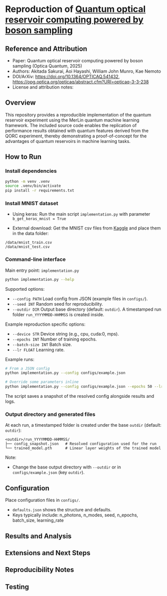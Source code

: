 # Reproduction of [Quantum optical reservoir computing powered by boson sampling](https://opg.optica.org/opticaq/abstract.cfm?URI=opticaq-3-3-238)

## Reference and Attribution

- Paper: Quantum optical reservoir computing powered by boson sampling (Optica Quantum, 2025)
- Authors: Akitada Sakurai, Aoi Hayashi, William John Munro, Kae Nemoto
- DOI/ArXiv: https://doi.org/10.1364/OPTICAQ.541432, https://opg.optica.org/opticaq/abstract.cfm?URI=opticaq-3-3-238
- License and attribution notes:

## Overview

This repository provides a reproducible implementation of the quantum reservoir experiment using the MerLin quantum machine learning framework. The included source code enables the replication of performance results obtained with quantum features derived from the QORC experiment, thereby demonstrating a proof-of-concept for the advantages of quantum reservoirs in machine learning tasks.

## How to Run

### Install dependencies

```bash
python -m venv .venv
source .venv/bin/activate
pip install -r requirements.txt
```

### Install MNIST dataset

* Using keras: Run the main script `implementation.py` with parameter `b_get_keras_mnist = True`

* External download: Get the MNIST csv files from [Kaggle](https://www.kaggle.com/datasets/oddrationale/mnist-in-csv) and place them in the data folder:

```
/data/mnist_train.csv
/data/mnist_test.csv
```

### Command-line interface

Main entry point: `implementation.py`

```bash
python implementation.py --help
```

Supported options:

- `--config PATH` Load config from JSON (example files in `configs/`).
- `--seed INT`    Random seed for reproducibility.
- `--outdir DIR`  Output base directory (default: `outdir`). A timestamped run folder `run_YYYYMMDD-HHMMSS` is created inside.

Example reproduction specific options:
- `--device STR`  Device string (e.g., cpu, cuda:0, mps).
- `--epochs INT`  Number of training epochs.
- `--batch-size INT` Batch size.
- `--lr FLOAT`    Learning rate.

Example runs:

```bash
# From a JSON config
python implementation.py --config configs/example.json

# Override some parameters inline
python implementation.py --config configs/example.json --epochs 50 --lr 1e-3
```

The script saves a snapshot of the resolved config alongside results and logs.

### Output directory and generated files

At each run, a timestamped folder is created under the base `outdir` (default: `outdir`):

```
<outdir>/run_YYYYMMDD-HHMMSS/
├── config_snapshot.json   # Resolved configuration used for the run
└── trained_model.pth      # Linear layer weights of the trained model
```

Note:
- Change the base output directory with `--outdir` or in `configs/example.json` (key `outdir`).

## Configuration

Place configuration files in `configs/`.

- `defaults.json` shows the structure and defaults.
- Keys typically include: n_photons, n_modes, seed, n_epochs, batch_size, learning_rate

## Results and Analysis

## Extensions and Next Steps

## Reproducibility Notes

## Testing

